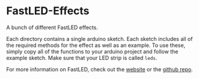 # FastLED-Effects
A bunch of different FastLED effects.

Each directory contains a single arduino sketch. Each sketch includes all of the required methods for the effect as well as an example. To use these, simply copy all of the functions to your arduino project and follow the example sketch. Make sure that your LED strip is called `leds`.

For more information on FastLED, check out the [website](http://fastled.io/) or the [github repo](https://github.com/FastLED/FastLED).